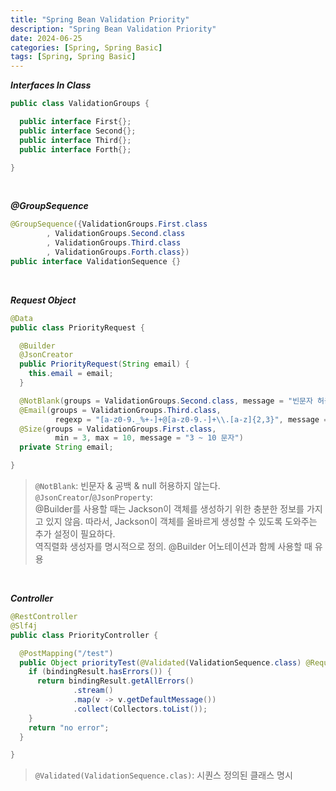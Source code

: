 ```yaml
---
title: "Spring Bean Validation Priority"
description: "Spring Bean Validation Priority"
date: 2024-06-25
categories: [Spring, Spring Basic]
tags: [Spring, Spring Basic]
---
```


***Interfaces In Class***

```java
public class ValidationGroups {

  public interface First{};
  public interface Second{};
  public interface Third{};
  public interface Forth{};

}
```

<br/>

***@GroupSequence***

```java
@GroupSequence({ValidationGroups.First.class
        , ValidationGroups.Second.class
        , ValidationGroups.Third.class
        , ValidationGroups.Forth.class})
public interface ValidationSequence {}
```

<br/>

***Request Object***

```java
@Data
public class PriorityRequest {

  @Builder
  @JsonCreator 
  public PriorityRequest(String email) {
    this.email = email;
  }

  @NotBlank(groups = ValidationGroups.Second.class, message = "빈문자 허용 x")
  @Email(groups = ValidationGroups.Third.class,
          regexp = "[a-z0-9._%+-]+@[a-z0-9.-]+\\.[a-z]{2,3}", message = "이메일 형식에 맞게 입력")
  @Size(groups = ValidationGroups.First.class,
          min = 3, max = 10, message = "3 ~ 10 문자")
  private String email;

}
```
> `@NotBlank`: 빈문자 & 공백 & null 허용하지 않는다.  
> `@JsonCreator`/`@JsonProperty`:   
> @Builder를 사용할 때는 Jackson이 객체를 생성하기 위한 충분한 정보를 가지고 있지 않음. 따라서, Jackson이 객체를 올바르게 생성할 수 있도록 도와주는 추가 설정이 필요하다.  
> 역직렬화 생성자를 명시적으로 정의. @Builder 어노테이션과 함께 사용할 때 유용  

<br/>

***Controller***

```java
@RestController
@Slf4j
public class PriorityController {

  @PostMapping("/test")
  public Object priorityTest(@Validated(ValidationSequence.class) @RequestBody PriorityRequest priorityRequest, BindingResult bindingResult) {
    if (bindingResult.hasErrors()) {
      return bindingResult.getAllErrors()
              .stream()
              .map(v -> v.getDefaultMessage())
              .collect(Collectors.toList());
    }
    return "no error";
  }

}
```
> `@Validated(ValidationSequence.clas)`: 시퀀스 정의된 클래스 명시